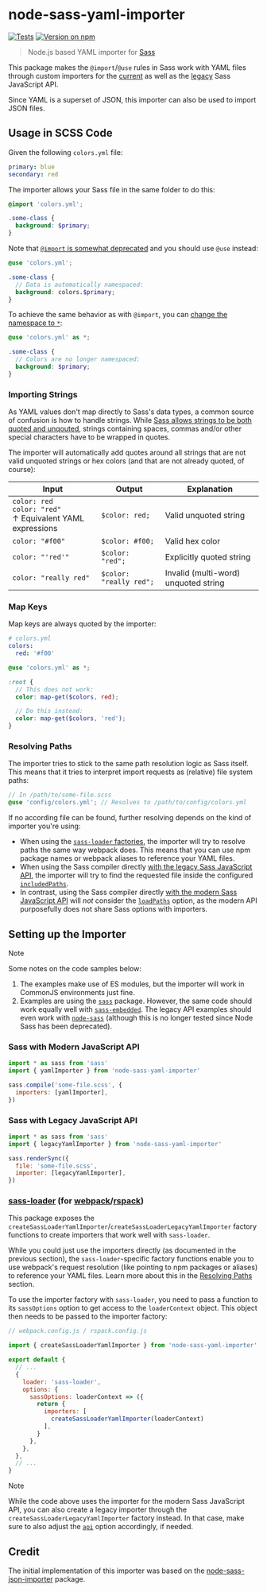 # node-sass-yaml-importer

[![Tests](https://img.shields.io/github/actions/workflow/status/loilo/node-sass-yaml-importer/test.yml?label=tests)](https://github.com/loilo/node-sass-yaml-importer/actions)
[![Version on npm](https://img.shields.io/npm/v/node-sass-yaml-importer)](https://www.npmjs.com/package/node-sass-yaml-importer)

> Node.js based YAML importer for [Sass](https://sass-lang.com/)

This package makes the `@import`/`@use` rules in Sass work with YAML files through custom importers for the [current](https://sass-lang.com/documentation/js-api/interfaces/importer/) as well as the [legacy](https://sass-lang.com/documentation/js-api/types/legacyimporter/) Sass JavaScript API.

Since YAML is a superset of JSON, this importer can also be used to import JSON files.

## Usage in SCSS Code

Given the following `colors.yml` file:

```yaml
primary: blue
secondary: red
```

The importer allows your Sass file in the same folder to do this:

```scss
@import 'colors.yml';

.some-class {
  background: $primary;
}
```

Note that [`@import` is somewhat deprecated](https://sass-lang.com/documentation/at-rules/import) and you should use `@use` instead:

```scss
@use 'colors.yml';

.some-class {
  // Data is automatically namespaced:
  background: colors.$primary;
}
```

To achieve the same behavior as with `@import`, you can [change the namespace to `*`](https://sass-lang.com/documentation/at-rules/use#choosing-a-namespace):

```scss
@use 'colors.yml' as *;

.some-class {
  // Colors are no longer namespaced:
  background: $primary;
}
```

### Importing Strings

As YAML values don't map directly to Sass's data types, a common source of confusion is how to handle strings. While [Sass allows strings to be both quoted and unqouted](https://sass-lang.com/documentation/values/strings#unquoted), strings containing spaces, commas and/or other special characters have to be wrapped in quotes.

The importer will automatically add quotes around all strings that are not valid unquoted strings or hex colors (and that are not already quoted, of course):

<!-- prettier-ignore -->
Input | Output | Explanation
-|-|-
`color: red`<br>`color: "red"`<br>↑ Equivalent YAML expressions | `$color: red;` | Valid unquoted string
`color: "#f00"` | `$color: #f00;` | Valid hex color
`color: "'red'"` | `$color: "red";` | Explicitly quoted string
`color: "really red"` | `$color: "really red";` | Invalid (multi-word) unquoted string

### Map Keys

Map keys are always quoted by the importer:

```yaml
# colors.yml
colors:
  red: '#f00'
```

```scss
@use 'colors.yml' as *;

:root {
  // This does not work:
  color: map-get($colors, red);

  // Do this instead:
  color: map-get($colors, 'red');
}
```

### Resolving Paths

The importer tries to stick to the same path resolution logic as Sass itself. This means that it tries to interpret import requests as (relative) file system paths:

```scss
// In /path/to/some-file.scss
@use 'config/colors.yml'; // Resolves to /path/to/config/colors.yml
```

If no according file can be found, further resolving depends on the kind of importer you're using:

- When using the [`sass-loader` factories](#sass-loader-for-webpackrspack), the importer will try to resolve paths the same way webpack does. This means that you can use npm package names or webpack aliases to reference your YAML files.
- When using the Sass compiler directly [with the legacy Sass JavaScript API](#sass-with-legacy-javascript-api), the importer will try to find the requested file inside the configured [`includedPaths`](https://sass-lang.com/documentation/js-api/interfaces/legacystringoptions/#includePaths).
- In contrast, using the Sass compiler directly [with the modern Sass JavaScript API](#sass-with-modern-javascript-api) will _not_ consider the [`loadPaths`](https://sass-lang.com/documentation/js-api/interfaces/options/#loadPaths) option, as the modern API purposefully does not share Sass options with importers.

## Setting up the Importer

> [!NOTE]
>
> Some notes on the code samples below:
>
> 1. The examples make use of ES modules, but the importer will work in CommonJS environments just fine.
> 2. Examples are using the [`sass`](https://npmjs.com/package/sass) package. However, the same code should work equally well with [`sass-embedded`](https://npmjs.com/package/sass-embedded). The legacy API examples should even work with [`node-sass`](https://www.npmjs.com/package/node-sass) (although this is no longer tested since Node Sass has been deprecated).

### Sass with Modern JavaScript API

```js
import * as sass from 'sass'
import { yamlImporter } from 'node-sass-yaml-importer'

sass.compile('some-file.scss', {
  importers: [yamlImporter],
})
```

### Sass with Legacy JavaScript API

```js
import * as sass from 'sass'
import { legacyYamlImporter } from 'node-sass-yaml-importer'

sass.renderSync({
  file: 'some-file.scss',
  importer: [legacyYamlImporter],
})
```

### [sass-loader](https://github.com/webpack-contrib/sass-loader) (for [webpack](https://webpack.js.org/)/[rspack](https://rspack.dev/))

This package exposes the `createSassLoaderYamlImporter`/`createSassLoaderLegacyYamlImporter` factory functions to create importers that work well with `sass-loader`.

While you could just use the importers directly (as documented in the previous section), the `sass-loader`-specific factory functions enable you to use webpack's request resolution (like pointing to npm packages or aliases) to reference your YAML files. Learn more about this in the [Resolving Paths](#resolving-paths) section.

To use the importer factory with `sass-loader`, you need to pass a function to its `sassOptions` option to get access to the `loaderContext` object. This object then needs to be passed to the importer factory:

```js
// webpack.config.js / rspack.config.js

import { createSassLoaderYamlImporter } from 'node-sass-yaml-importer'

export default {
  // ...
  {
    loader: 'sass-loader',
    options: {
      sassOptions: loaderContext => ({
        return {
          importers: [
            createSassLoaderYamlImporter(loaderContext)
          ],
        }
      },
    },
  },
  // ...
}
```

> [!NOTE]
>
> While the code above uses the importer for the modern Sass JavaScript API, you can also create a legacy importer through the `createSassLoaderLegacyYamlImporter` factory instead. In that case, make sure to also adjust the [`api`](https://github.com/webpack-contrib/sass-loader#api) option accordingly, if needed.

## Credit

The initial implementation of this importer was based on the [node-sass-json-importer](https://github.com/pmowrer/node-sass-json-importer) package.
